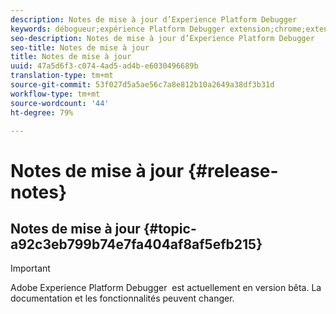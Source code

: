 ```yaml
---
description: Notes de mise à jour d’Experience Platform Debugger
keywords: débogueur;expérience Platform Debugger extension;chrome;extension;notes de mise à jour
seo-description: Notes de mise à jour d’Experience Platform Debugger
seo-title: Notes de mise à jour
title: Notes de mise à jour
uuid: 47a5d6f3-c074-4ad5-ad4b-e6030496689b
translation-type: tm+mt
source-git-commit: 53f027d5a5ae56c7a8e812b10a2649a38df3b31d
workflow-type: tm+mt
source-wordcount: '44'
ht-degree: 79%

---
```



# Notes de mise à jour {#release-notes}

## Notes de mise à jour {#topic-a92c3eb799b74e7fa404af8af5efb215}

>[!IMPORTANT]
>
>Adobe Experience Platform Debugger  est actuellement en version bêta. La documentation et les fonctionnalités peuvent changer.
